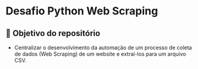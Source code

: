 # Desafio Python Web Scraping

## :pushpin: Objetivo do repositório 

* Centralizar o desenvolvimento da automação de um processo de coleta de dados (Web Scraping) de um website e extraí-los para um arquivo CSV. 
